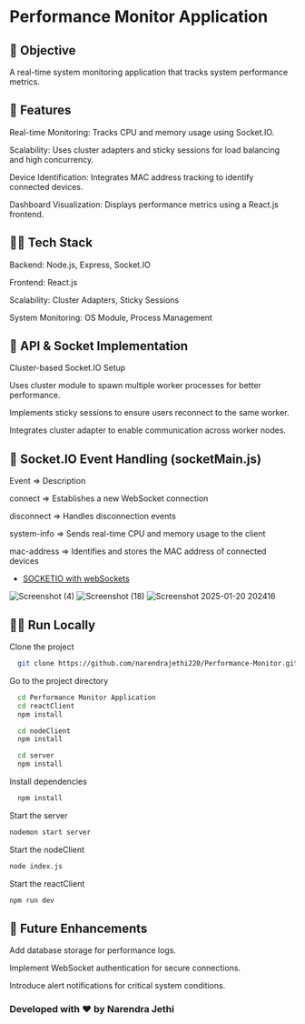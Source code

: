 
# Performance Monitor Application       

## 🎯 Objective
A real-time system monitoring application that tracks system performance metrics.


## 🚀 Features
Real-time Monitoring: Tracks CPU and memory usage using Socket.IO.

Scalability: Uses cluster adapters and sticky sessions for load balancing and high concurrency.

Device Identification: Integrates MAC address tracking to identify connected devices.

Dashboard Visualization: Displays performance metrics using a React.js frontend.


## 🧑‍💻 Tech Stack

Backend: Node.js, Express, Socket.IO

Frontend: React.js

Scalability: Cluster Adapters, Sticky Sessions

System Monitoring: OS Module, Process Management


## 🪈 API & Socket Implementation

Cluster-based Socket.IO Setup

Uses cluster module to spawn multiple worker processes for better performance.

Implements sticky sessions to ensure users reconnect to the same worker.

Integrates cluster adapter to enable communication across worker nodes.


## 📼 Socket.IO Event Handling (socketMain.js)

Event       =>    Description

connect     =>    Establishes a new WebSocket connection

disconnect  =>    Handles disconnection events

system-info =>  Sends real-time CPU and memory usage to the client

mac-address =>   Identifies and stores the MAC address of connected devices


 - [SOCKETIO with webSockets](https://www.udemy.com/course/socketio-with-websockets-the-details/)

![Screenshot (4)](https://github.com/user-attachments/assets/dd002b16-2bab-478d-8f6e-5198d0a5e8e2)
![Screenshot (18)](https://github.com/user-attachments/assets/64c8f0d9-aa2d-4f59-9b65-cb20f8ba2455)
![Screenshot 2025-01-20 202416](https://github.com/user-attachments/assets/e6dc59b0-b3bc-4e1a-a350-b2467caf6ff3)


## 🏃‍➡️ Run Locally

Clone the project

```bash
  git clone https://github.com/narendrajethi220/Performance-Monitor.git
```

Go to the project directory

```bash
  cd Performance Monitor Application
  cd reactClient
  npm install

  cd nodeClient
  npm install

  cd server
  npm install

```

Install dependencies

```bash
  npm install
```

Start the server
```bash
nodemon start server
```

Start the nodeClient
```bash
node index.js       
```

Start the reactClient
```bash
npm run dev
```

## 🔮 Future Enhancements

Add database storage for performance logs.

Implement WebSocket authentication for secure connections.

Introduce alert notifications for critical system conditions.

### Developed with ❤️ by Narendra Jethi
